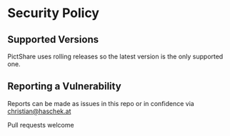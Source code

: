 # Security Policy

## Supported Versions

PictShare uses rolling releases so the latest version is the only supported one.

## Reporting a Vulnerability

Reports can be made as issues in this repo or in confidence via christian@haschek.at

Pull requests welcome

